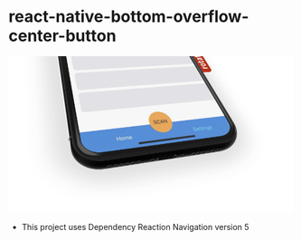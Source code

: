 # react-native-bottom-overflow-center-button


![alt text](https://github.com/UADACID/react-native-bottom-overflow-center-button/blob/master/ss.png)

- This project uses Dependency Reaction Navigation version 5

